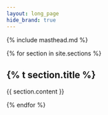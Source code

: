 ```yaml
---
layout: long_page
hide_brand: true
---
```


{% include masthead.md %}

{% for section in site.sections %}

<section id="{{ section.slug }}">
  <div class="section-header d-flex flex-row align-items-baseline justify-content-between">
  <h2>{% t section.title %}</h2>
  <div><a href="#"><i class="fas fa-angle-up"></i></a></div>
  </div>
  {{ section.content }}
</section>

{% endfor %}

